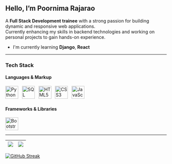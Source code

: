 ## Hello, I’m Poornima Rajarao

A **Full Stack Development trainee** with a strong passion for building dynamic and responsive web applications.  
Currently enhancing my skills in backend technologies and working on personal projects to gain hands-on experience.

- I'm currently learning **Django**, **React**

---
### Tech Stack

#### Languages & Markup
<img src="https://cdn.jsdelivr.net/gh/devicons/devicon/icons/python/python-original.svg" width="40" alt="Python"/> &nbsp;
<img src="https://symbols.getvecta.com/stencil_28/61_sql-database-generic.90b41636a8.jpg" width="40" alt="SQL"/> &nbsp;
<img src="https://cdn.jsdelivr.net/gh/devicons/devicon/icons/html5/html5-original.svg" width="40" alt="HTML5"/> &nbsp;
<img src="https://cdn.jsdelivr.net/gh/devicons/devicon/icons/css3/css3-original.svg" width="40" alt="CSS3"/> &nbsp;
<img src="https://cdn.jsdelivr.net/gh/devicons/devicon/icons/javascript/javascript-original.svg" width="40" alt="JavaScript"/>

#### Frameworks & Libraries

<img src="https://upload.wikimedia.org/wikipedia/commons/thumb/b/b2/Bootstrap_logo.svg/2560px-Bootstrap_logo.svg.png" width="40" alt="Bootstrap"/>

---

| <a href="https://github.com/poornimarajarao/github-readme-stats"><img align="center" src="https://github-readme-stats.vercel.app/api?username=poornimarajarao&show_icons=true&include_all_commits=true&theme=default&hide_border=true" /></a> | <a href="https://github.com/poornimarajarao/github-readme-stats"><img align="center" src="https://github-readme-stats.vercel.app/api/top-langs/?username=poornimarajarao&layout=compact&theme=default&hide_border=true" /></a> |
| ------------- | ------------- |


[![GitHub Streak](https://github-readme-streak-stats-eight.vercel.app/?user=poornimarajarao&theme=default)](https://github.com/poornimarajarao)

